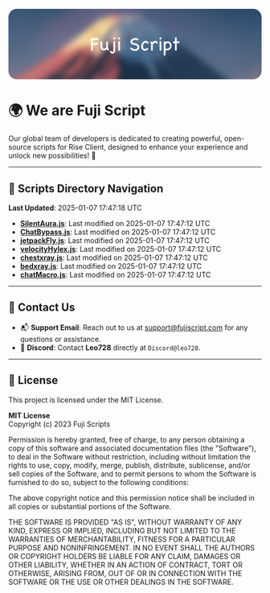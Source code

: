 ![Banner](.github/b.webp)

# 🌍 **We are Fuji Script**

Our global team of developers is dedicated to creating powerful, open-source scripts for Rise Client, designed to enhance your experience and unlock new possibilities! 🌟

---
<!-- SCRIPTS_NAVIGATION_START -->
## 📂 **Scripts Directory Navigation**

**Last Updated**: 2025-01-07 17:47:18 UTC

- **[SilentAura.js](scripts/SilentAura.js)**: Last modified on 2025-01-07 17:47:12 UTC
- **[ChatBypass.js](scripts/ChatBypass.js)**: Last modified on 2025-01-07 17:47:12 UTC
- **[jetpackFly.js](scripts/jetpackFly.js)**: Last modified on 2025-01-07 17:47:12 UTC
- **[velocityHylex.js](scripts/velocityHylex.js)**: Last modified on 2025-01-07 17:47:12 UTC
- **[chestxray.js](scripts/chestxray.js)**: Last modified on 2025-01-07 17:47:12 UTC
- **[bedxray.js](scripts/bedxray.js)**: Last modified on 2025-01-07 17:47:12 UTC
- **[chatMacro.js](scripts/chatMacro.js)**: Last modified on 2025-01-07 17:47:12 UTC

<!-- SCRIPTS_NAVIGATION_END -->

---

## 💬 **Contact Us**  
- 📬 **Support Email**: Reach out to us at [support@fujiscript.com](mailto:support@fujiscript.com) for any questions or assistance.  
- 💬 **Discord**: Contact **Leo728** directly at `Discord@leo728`.

---

## 📜 **License**

This project is licensed under the MIT License.  

**MIT License**  
Copyright (c) 2023 Fuji Scripts  

Permission is hereby granted, free of charge, to any person obtaining a copy of this software and associated documentation files (the "Software"), to deal in the Software without restriction, including without limitation the rights to use, copy, modify, merge, publish, distribute, sublicense, and/or sell copies of the Software, and to permit persons to whom the Software is furnished to do so, subject to the following conditions:  

The above copyright notice and this permission notice shall be included in all copies or substantial portions of the Software.  

THE SOFTWARE IS PROVIDED "AS IS", WITHOUT WARRANTY OF ANY KIND, EXPRESS OR IMPLIED, INCLUDING BUT NOT LIMITED TO THE WARRANTIES OF MERCHANTABILITY, FITNESS FOR A PARTICULAR PURPOSE AND NONINFRINGEMENT. IN NO EVENT SHALL THE AUTHORS OR COPYRIGHT HOLDERS BE LIABLE FOR ANY CLAIM, DAMAGES OR OTHER LIABILITY, WHETHER IN AN ACTION OF CONTRACT, TORT OR OTHERWISE, ARISING FROM, OUT OF OR IN CONNECTION WITH THE SOFTWARE OR THE USE OR OTHER DEALINGS IN THE SOFTWARE.  
